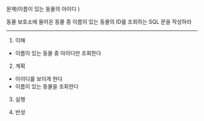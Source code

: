 문제(이름이 있는 동물의 아이디
)

동물 보호소에 들어온 동물 중 이름이 있는 동물의 ID를 조회하는 SQL 문을 작성하라

---

1. 이해

- 이름이 있는 동물 중 아이디만 조회한다

2. 계획

- 아이디를 보이게 한다
- 이름이 있는 동물을 조회한다

3. 실행

4. 반성
